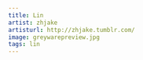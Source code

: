 ```yaml
---
title: Lin
artist: zhjake
artisturl: http://zhjake.tumblr.com/
image: greywarepreview.jpg
tags: lin
---
```

